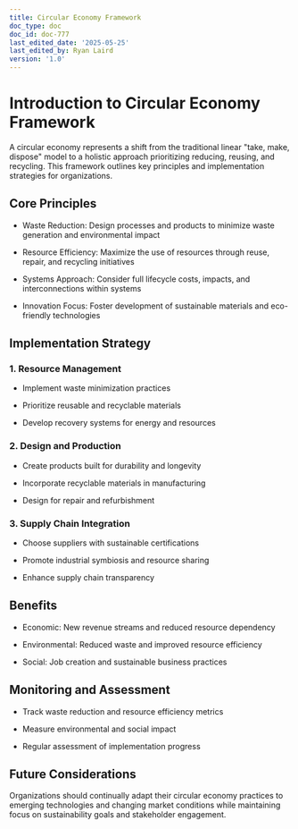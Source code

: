 ```yaml
---
title: Circular Economy Framework
doc_type: doc
doc_id: doc-777
last_edited_date: '2025-05-25'
last_edited_by: Ryan Laird
version: '1.0'
---
```


# Introduction to Circular Economy Framework

A circular economy represents a shift from the traditional linear "take, make, dispose" model to a holistic approach prioritizing reducing, reusing, and recycling. This framework outlines key principles and implementation strategies for organizations.

## Core Principles

- Waste Reduction: Design processes and products to minimize waste generation and environmental impact

- Resource Efficiency: Maximize the use of resources through reuse, repair, and recycling initiatives

- Systems Approach: Consider full lifecycle costs, impacts, and interconnections within systems

- Innovation Focus: Foster development of sustainable materials and eco-friendly technologies

## Implementation Strategy

### 1. Resource Management

- Implement waste minimization practices

- Prioritize reusable and recyclable materials

- Develop recovery systems for energy and resources

### 2. Design and Production

- Create products built for durability and longevity

- Incorporate recyclable materials in manufacturing

- Design for repair and refurbishment

### 3. Supply Chain Integration

- Choose suppliers with sustainable certifications

- Promote industrial symbiosis and resource sharing

- Enhance supply chain transparency

## Benefits

- Economic: New revenue streams and reduced resource dependency

- Environmental: Reduced waste and improved resource efficiency

- Social: Job creation and sustainable business practices

## Monitoring and Assessment

- Track waste reduction and resource efficiency metrics

- Measure environmental and social impact

- Regular assessment of implementation progress

## Future Considerations

Organizations should continually adapt their circular economy practices to emerging technologies and changing market conditions while maintaining focus on sustainability goals and stakeholder engagement.
